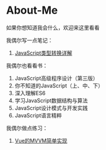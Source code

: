 # About-Me

如果你想知道我会什么，欢迎来这里看看

我偶尔写一点笔记：

1. [JavaScript类型转换详解](https://segmentfault.com/a/1190000038212297)

我偶尔也看看书：
1. JavaScript高级程序设计（第三版）
2. 你不知道的JavaScript（上、中、下）
3. 深入理解ES6
4. 学习JavaScript数据结构与算法
5. JavaScript设计模式与开发实践
6. JavaScript语言精粹

我偶尔做点练习：
1. [Vue的MVVM简单实现](https://github.com/EdwardYule/simple-vue/blob/master/Vue.js)
